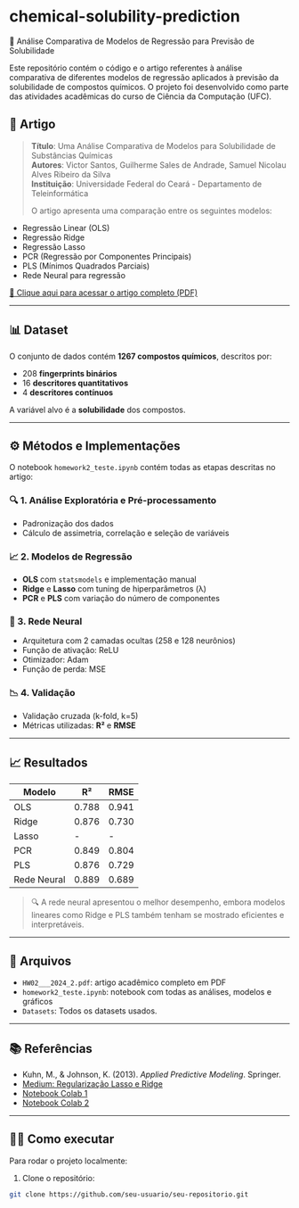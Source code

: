 # chemical-solubility-prediction
🧪 Análise Comparativa de Modelos de Regressão para Previsão de Solubilidade

Este repositório contém o código e o artigo referentes à análise comparativa de diferentes modelos de regressão aplicados à previsão da solubilidade de compostos químicos. O projeto foi desenvolvido como parte das atividades acadêmicas do curso de Ciência da Computação (UFC).

## 📄 Artigo

> **Título**: Uma Análise Comparativa de Modelos para Solubilidade de Substâncias Químicas  
> **Autores**: Victor Santos, Guilherme Sales de Andrade, Samuel Nicolau Alves Ribeiro da Silva  
> **Instituição**: Universidade Federal do Ceará - Departamento de Teleinformática  
>  
> O artigo apresenta uma comparação entre os seguintes modelos:
- Regressão Linear (OLS)
- Regressão Ridge
- Regressão Lasso
- PCR (Regressão por Componentes Principais)
- PLS (Mínimos Quadrados Parciais)
- Rede Neural para regressão

[📑 Clique aqui para acessar o artigo completo (PDF)](./HW02___2024_2.pdf)

---

## 📊 Dataset

O conjunto de dados contém **1267 compostos químicos**, descritos por:
- 208 **fingerprints binários**
- 16 **descritores quantitativos**
- 4 **descritores contínuos**

A variável alvo é a **solubilidade** dos compostos.

---

## ⚙️ Métodos e Implementações

O notebook `homework2_teste.ipynb` contém todas as etapas descritas no artigo:

### 🔍 1. Análise Exploratória e Pré-processamento
- Padronização dos dados
- Cálculo de assimetria, correlação e seleção de variáveis

### 📈 2. Modelos de Regressão
- **OLS** com `statsmodels` e implementação manual
- **Ridge** e **Lasso** com tuning de hiperparâmetros (λ)
- **PCR** e **PLS** com variação do número de componentes

### 🤖 3. Rede Neural
- Arquitetura com 2 camadas ocultas (258 e 128 neurônios)
- Função de ativação: ReLU
- Otimizador: Adam
- Função de perda: MSE

### 📉 4. Validação
- Validação cruzada (k-fold, k=5)
- Métricas utilizadas: **R²** e **RMSE**

---

## 📈 Resultados

| Modelo         | R²      | RMSE    |
|----------------|---------|---------|
| OLS            | 0.788   | 0.941   |
| Ridge          | 0.876   | 0.730   |
| Lasso          | -       | -       |
| PCR            | 0.849   | 0.804   |
| PLS            | 0.876   | 0.729   |
| Rede Neural    | 0.889   | 0.689   |

> 🔍 A rede neural apresentou o melhor desempenho, embora modelos lineares como Ridge e PLS também tenham se mostrado eficientes e interpretáveis.

---

## 📁 Arquivos

- `HW02___2024_2.pdf`: artigo acadêmico completo em PDF  
- `homework2_teste.ipynb`: notebook com todas as análises, modelos e gráficos
- `Datasets`: Todos os datasets usados.

---

## 📚 Referências

- Kuhn, M., & Johnson, K. (2013). *Applied Predictive Modeling*. Springer.  
- [Medium: Regularização Lasso e Ridge](https://medium.com/@jackelinegleme/regulariza%C3%A7%C3%A3o-lasso-l1-e-ridge-l2-a12efacc5fb3)  
- [Notebook Colab 1](https://colab.research.google.com/drive/1ezN6F16JNDS_CfGjXfxeLBzDSIgduMzW?usp=sharing)  
- [Notebook Colab 2](https://colab.research.google.com/drive/18L4uwSSqIh_P_POzark-I5GvBquyDm69?usp=sharing)

---

## 👨‍💻 Como executar

Para rodar o projeto localmente:

1. Clone o repositório:
```bash
git clone https://github.com/seu-usuario/seu-repositorio.git
